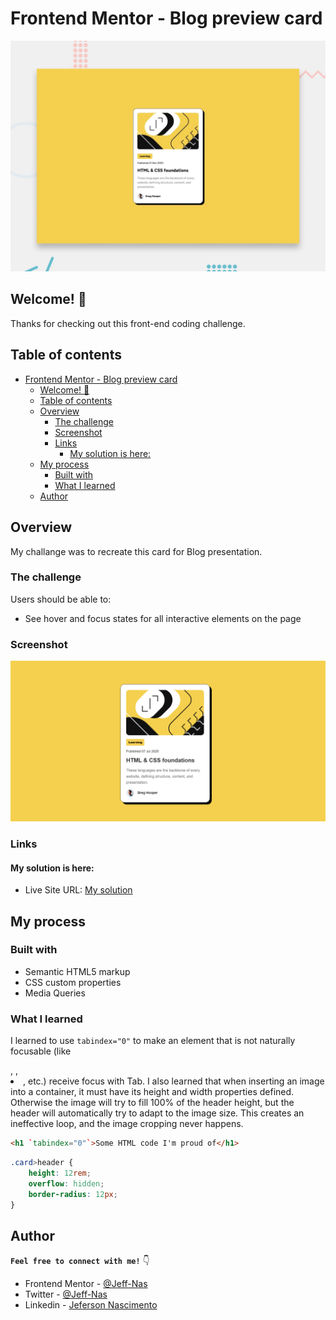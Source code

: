 # Frontend Mentor - Blog preview card

![Design preview for the Blog preview card coding challenge](./preview.jpg)

## Welcome! 👋

Thanks for checking out this front-end coding challenge.

## Table of contents

- [Frontend Mentor - Blog preview card](#frontend-mentor---blog-preview-card)
  - [Welcome! 👋](#welcome-)
  - [Table of contents](#table-of-contents)
  - [Overview](#overview)
    - [The challenge](#the-challenge)
    - [Screenshot](#screenshot)
    - [Links](#links)
      - [My solution is here:](#my-solution-is-here)
  - [My process](#my-process)
    - [Built with](#built-with)
    - [What I learned](#what-i-learned)
  - [Author](#author)



## Overview

My challange was to recreate this card for Blog presentation. 

### The challenge

Users should be able to:

- See hover and focus states for all interactive elements on the page

### Screenshot

![](./assets/images/screen-shot.png)


### Links

#### My solution is here: 
- Live Site URL: [My solution](https://jeff-nas.github.io/Mentor-beginner-blog-previw-card/)

## My process

### Built with

- Semantic HTML5 markup
- CSS custom properties
- Media Queries


### What I learned

I learned to use `tabindex="0"` to make an element that is not naturally focusable (like <div>, <span>, <li>, etc.) receive focus with Tab.
I also learned that when inserting an image into a container, it must have its height and width properties defined. Otherwise the image will try to fill 100% of the header height, but the header will automatically try to adapt to the image size. This creates an ineffective loop, and the image cropping never happens.


```html
<h1 `tabindex="0"`>Some HTML code I'm proud of</h1>
```
```css
.card>header {
    height: 12rem;
    overflow: hidden;
    border-radius: 12px;
}
```

## Author
 **`Feel free to connect with me!`**  👇
- Frontend Mentor - [@Jeff-Nas](https://www.frontendmentor.io/profile/Jeff-Nas)
- Twitter - [@Jeff-Nas](https://x.com/Jeferso65230539)
- Linkedin - [Jeferson Nascimento](www.linkedin.com/in/jeferson-n-75663b145)



